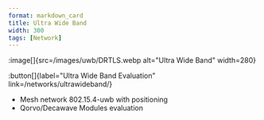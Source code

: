 ```yaml
---
format: markdown_card
title: Ultra Wide Band
width: 300
tags: [Network]
---
```


:image[]{src=/images/uwb/DRTLS.webp alt="Ultra Wide Band" width=280}

:button[]{label="Ultra Wide Band Evaluation" link=/networks/ultrawideband/}

- Mesh network 802.15.4-uwb with positioning
- Qorvo/Decawave Modules evaluation
